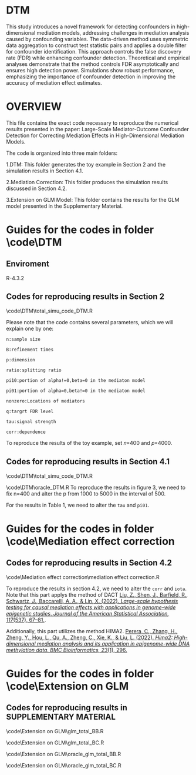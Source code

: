 DTM
================

This study introduces a novel framework for detecting confounders in high-dimensional mediation models, addressing challenges in mediation analysis caused by confounding variables. The data-driven method uses symmetric data aggregation to construct test statistic pairs and applies a double filter for confounder identification. This approach controls the false discovery rate (FDR) while enhancing confounder detection. Theoretical and empirical analyses demonstrate that the method controls FDR asymptotically and ensures high detection power. Simulations show robust performance, emphasizing the importance of confounder detection in improving the accuracy of mediation effect estimates.

OVERVIEW
================
This file contains the exact code necessary to reproduce the numerical results presented in the paper: Large-Scale Mediator-Outcome Confounder Detection for Correcting Mediation Effects in High-Dimensional Mediation Models.

The code is organized into three main folders:

1.DTM: This folder generates the toy example in Section 2 and the simulation results in Section 4.1.

2.Mediation Correction: This folder produces the simulation results discussed in Section 4.2.

3.Extension on GLM Model: This folder contains the results for the GLM model presented in the Supplementary Material.



Guides for the codes in folder \code\DTM
=========================================
## Enviroment 
R-4.3.2

## Codes for reproducing results in Section 2
\code\DTM\total_simu_code_DTM.R

Please note that the code contains several parameters, which we will explain one by one:

  `n:sample size`
  
  `B:refinement times`
  
  `p:dimension`
  
  `ratio:splitting ratio`
  
  `pi10:portion of alpha!=0,beta=0 in the mediaton model`
  
  `pi01:portion of alpha=0,beta!=0 in the mediaton model`
  
  `nonzero:Locations of mediators`
  
  `q:targrt FDR level`
  
  `tau:signal strength`
  
  `corr:dependence`
  
  To reproduce the results of the toy example, set 𝑛=400 and 𝑝=4000.



## Codes for reproducing results in Section 4.1

\code\DTM\total_simu_code_DTM.R

\code\DTM\oracle_DTM.R
To reproduce the results in figure 3, we need to fix n=400 and alter the p from 1000 to 5000 in the interval of 500.

For the results in Table 1, we need to alter the `tau` and `pi01`.   

Guides for the codes in folder \code\Mediation effect correction
===============================================

## Codes for reproducing results in Section 4.2

\code\Mediation effect correction\mediation effect correction.R

To reproduce the results in section 4.2, we need to alter the `corr` and `iota`.
Note that this part applys the method of DACT [Liu, Z., Shen, J., Barfield, R., Schwartz, J., Baccarelli, A. A., & Lin, X. (2022). *Large-scale hypothesis testing for causal mediation effects with applications in genome-wide epigenetic studies*. *Journal of the American Statistical Association, 117*(537), 67–81.](https://doi.org/10.1080/01621459.2021.1944104).

Additionally, this part utilizes the method HIMA2. [Perera, C., Zhang, H., Zheng, Y., Hou, L., Qu, A., Zheng, C., Xie, K., & Liu, L. (2022). *Hima2: High-dimensional mediation analysis and its application in epigenome-wide DNA methylation data*. *BMC Bioinformatics, 23*(1), 296.](https://doi.org/10.1186/s12859-022-04884-w)



Guides for the codes in folder \code\Extension on GLM
===============================================

## Codes for reproducing results in SUPPLEMENTARY MATERIAL

\code\Extension on GLM\glm_total_BB.R

\code\Extension on GLM\glm_total_BC.R

\code\Extension on GLM\oracle_glm_total_BB.R

\code\Extension on GLM\oracle_glm_total_BC.R



